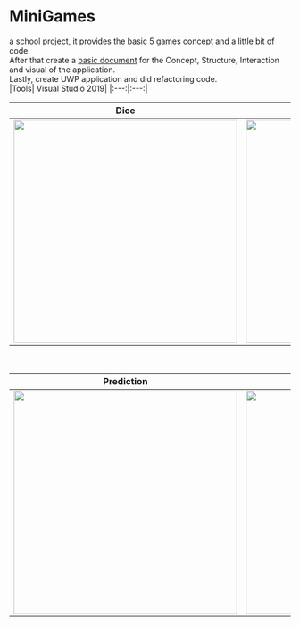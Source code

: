 # MiniGames
a school project, it provides the basic 5 games concept and a little bit of code. <br/>After that create a [basic document](https://github.com/ganett33/5Games_Ass1/files/7470841/Document.pdf) for the Concept, Structure, Interaction and visual of the application.<br />
Lastly, create UWP application and did refactoring code.
<br />
|Tools| Visual Studio 2019| 
|:---:|:---:|
<br />

|Dice|Drinks|Lotto|
|:---:|:---:|:---:|
|<img src="https://user-images.githubusercontent.com/65261313/140242661-db6d02ee-380c-4d7d-954f-1ee43b79083f.gif" width="400">|<img src="https://user-images.githubusercontent.com/65261313/140242672-d508231d-90ae-44d4-9d63-45d825c908b6.gif" width="400">|<img src="https://user-images.githubusercontent.com/65261313/140242684-2f967fc5-0652-42ae-9ae1-2eb31c5558df.gif" width="400">|
<br />

|Prediction|Slot|Traffic Checker|
|:---:|:---:|:---:|
|<img src="https://user-images.githubusercontent.com/65261313/140242690-f3d71f08-5ff0-49d1-9338-8a6dff0a140a.gif" width="400">|<img src="https://user-images.githubusercontent.com/65261313/140242709-2bbfa0d1-95ee-4a49-bb24-1bf2e8a6e5bb.gif" width="400">|<img src="https://user-images.githubusercontent.com/65261313/140242717-f3daddcc-a8ba-4495-9669-a2404d5a326d.gif" width="400">|

